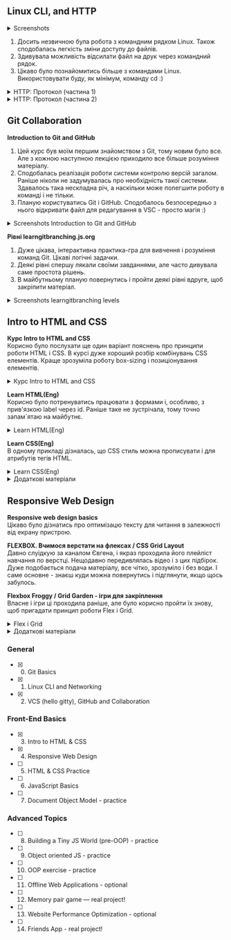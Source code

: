 ## Linux CLI, and HTTP
<details>
  <summary>Screenshots</summary>
  
![Quiz 1](https://github.com/Yanyshpolska/kottans-frontend/blob/main/task_linux_cli/Linux_quiz_1.jpg)
![Quiz 2](https://github.com/Yanyshpolska/kottans-frontend/blob/main/task_linux_cli/Linux_quiz_2.jpg)
![Quiz 3](https://github.com/Yanyshpolska/kottans-frontend/blob/main/task_linux_cli/Linux_quiz_3.jpg)
![Quiz 4](https://github.com/Yanyshpolska/kottans-frontend/blob/main/task_linux_cli/Linux_quiz_4.jpg)
</details>

1. Досить незвичною була робота з командним рядком Linux. Також сподобалась легкість зміни доступу до файлів.
2. Здивувала можливість відсилати файл на друк через командний рядок.
3. Цікаво було познайомитись більше з командами Linux. Використовувати буду, як мінімум, команду cd :)

<details>
  <summary>HTTP: Протокол (частина 1)</summary>
  
1. Новим був принцип роботи цього протоколу і його методи.<br>
2. Ознайомившись з кодами станів, тепер більше розумію помилку 404.<br>
3. Планую використовувати знання того як це працює вкупі, а в разі необхідності, буду поглиблювати свої знання. 
</details>

<details>
  <summary>HTTP: Протокол (частина 2)</summary>
  
1. Цікаво було дізнатись більше про реалізацію з'єднань, автентифікацію та гешування.<br>
2. Здивувала можливість керування кешуванням контенту і зі сторони сервера і клієнтом.<br>
3. Загалом, обидві частини статті систематизували і поглибили знання про протокол HTTP.
</details>

## Git Collaboration

**Introduction to Git and GitHub**<br>
1. Цей курс був моїм першим знайомством з Git, тому новим було все. Але з кожною наступною лекцією приходило все більше розуміння матеріалу.
2. Сподобалась реалізація роботи системи контролю версій загалом. Раніше ніколи не задумувалась про необхідність такої системи. Здавалось така нескладна річ, а наскільки може полегшити роботу в команді і не тільки.
3. Планую користуватись Git і GitHub. Сподобалось безпосередньо з нього відкривати файл для редагування в VSC - просто магія :)

<details>
  <summary>Screenshots Introduction to Git and GitHub</summary>
  
![Week 3](https://github.com/Yanyshpolska/kottans-frontend/blob/main/task_git_collaboration/week_3.jpg)
![Week 4](https://github.com/Yanyshpolska/kottans-frontend/blob/main/task_git_collaboration/week_4.jpg)
</details>

**Рівні  learngitbranching.js.org**<br>
1. Дуже цікава, інтерактивна практика-гра для вивчення і розуміння команд Git. Цікаві логічні задачки.
2. Деякі рівні спершу лякали своїми завданнями, але часто дивувала саме простота рішень.
3. В майбутньому планую повернутись і пройти деякі рівні вдруге, щоб закріпити матеріал.

<details>
  <summary>Screenshots learngitbranching levels</summary>
  
![Learngit 1](https://github.com/Yanyshpolska/kottans-frontend/blob/main/task_git_collaboration/learngit_1.jpg)
![Learngit 2](https://github.com/Yanyshpolska/kottans-frontend/blob/main/task_git_collaboration/learngit_2.jpg)
</details>

## Intro to HTML and CSS
**Курс Intro to HTML and CSS**<br>
Корисно було послухати ще один варіант пояснень про принципи роботи HTML і CSS. В курсі дуже хороший розбір комбінувань CSS елементів. Краще зрозуміла роботу box-sizing і позиціонування елементів.

<details>
  <summary>Курс Intro to HTML and CSS</summary> 
  
![HTML](https://github.com/Yanyshpolska/kottans-frontend/blob/main/task_html_css_intro/Week_1_HTML.jpg)
![CSS](https://github.com/Yanyshpolska/kottans-frontend/blob/main/task_html_css_intro/Week_2_CSS.jpg)
</details>

**Learn HTML(Eng)**<br>
Корисно було потренуватись працювати з формами і, особливо, з прив'язкою label через id. Раніше таке не зустрічала, тому точно запам`ятаю на майбутнє.

<details>
  <summary>Learn HTML(Eng)</summary> 
  
![Learn_HTML](https://github.com/Yanyshpolska/kottans-frontend/blob/main/task_html_css_intro/Learn_HTML.jpg)
</details>

**Learn CSS(Eng)**<br>
В одному прикладі дізналась, що CSS стиль можна прописувати і для атрибутів тегів HTML. 

<details>
  <summary>Learn CSS(Eng)</summary> 
  
![Learn_HTML](https://github.com/Yanyshpolska/kottans-frontend/blob/main/task_html_css_intro/Learn_CSS.jpg)
</details>

<details>
  <summary>Додаткові матеріали</summary>
  
- [x] HTML уроки (з 3 по 7 відео)
- [x] CSS уроки (з 9 по 15 відео)
- [x] Intro to HTML @github
- [x] Can't Unsee - brilliant and useful challenge
- [x] Publish your static web site using GitHub Pages
</details>

## Responsive Web Design

**Responsive web design basics**<br>
Цікаво було дізнатись про оптимізацю тексту для читання в залежності від екрану пристрою.

**FLEXBOX. Вчимося верстати на флексах / CSS Grid Layout**<br>
Давно слуідкую за каналом Євгена, і якраз проходила його плейліст навчання по верстці. Нещодавно передивлялась відео і з цих підбірок. Дуже подобається подача матеріалу, все чітко, зрозуміло і без води. І саме основне - знаєш куди можна повернутись і підглянути, якщо щось забулось.

**Flexbox Froggy / Grid Garden - ігри для закріплення**<br>
Власне і ігри ці проходила раніше, але було корисно пройти їх знову, щоб пригадати принцип роботи Flex і Grid.

<details>
  <summary>Flex і Grid</summary> 
  
![Flex](https://github.com/Yanyshpolska/kottans-frontend/blob/main/task_responsive_web_design/Flex.jpg)
![Grid](https://github.com/Yanyshpolska/kottans-frontend/blob/main/task_responsive_web_design/Grid.jpg)
</details>

<details>
  <summary>Додаткові матеріали</summary>
  
- [x] Specificity
- [x] Specificity calculator
- [x] 11 things I learned reading the flexbox spec
- [x] Flexbox Zombies (game) - дуже корисна гра, для розуміння роботи flex і запам'ятовування команд. 
- [x] HiDPI Screens and Web Development
</details>

### General
- [x] 0. Git Basics
- [x] 1. Linux CLI and Networking
- [x] 2. VCS (hello gitty), GitHub and Collaboration

### Front-End Basics
- [x] 3. Intro to HTML & CSS
- [x] 4. Responsive Web Design
- [ ] 5. HTML & CSS Practice
- [ ] 6. JavaScript Basics
- [ ] 7. Document Object Model - practice
  
### Advanced Topics
- [ ] 8. Building a Tiny JS World (pre-OOP) - practice
- [ ] 9. Object oriented JS - practice
- [ ] 10. OOP exercise - practice
- [ ] 11. Offline Web Applications - optional
- [ ] 12. Memory pair game — real project!
- [ ] 13. Website Performance Optimization - optional
- [ ] 14. Friends App - real project!
